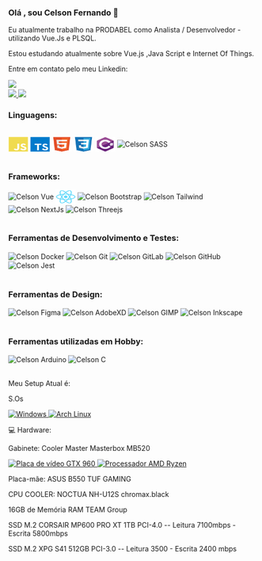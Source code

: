 ### Olá , sou Celson Fernando 👋

Eu atualmente trabalho na PRODABEL como Analista / Desenvolvedor - utilizando Vue.Js e PLSQL.

Estou estudando atualmente sobre Vue.js ,Java Script e Internet Of Things.

<div>
  <p>Entre em contato pelo meu Linkedin: </p>
  <a href="https://www.linkedin.com/in/celson-fernando-2622215b/" target="_blank"><img src="https://img.shields.io/badge/-LinkedIn-%230077B5?style=for-the-badge&logo=linkedin&logoColor=white" target="_blank"></a> 
</div>

<!--
**CelsonF/CelsonF** is a ✨ _special_ ✨ repository because its `README.md` (this file) appears on your GitHub profile.

Here are some ideas to get you started:

- 🔭 I’m currently working on ...
- 🌱 I’m currently learning ...
- 👯 I’m looking to collaborate on ...
- 🤔 I’m looking for help with ...
- 💬 Ask me about ...
- 📫 How to reach me: ...
- 😄 Pronouns: ...
- ⚡ Fun fact: ...
-->

<div>
  <a href="https://github.com/CelsonF"> 
   <img height="180em" src="https://github-readme-stats.vercel.app/api?username=CelsonF&show_icons=true&theme=gotham"/>
   <img height="180em" src="https://github-readme-stats.vercel.app/api/top-langs/?username=CelsonF&hide=php&langs_count=8&layout=compact&theme=gotham"/>
  </a>
</div>

### Linguagens:
<div style="display: inline_block"><br>
  <img align="center" alt="Celson-Js" height="30" width="40" src="https://raw.githubusercontent.com/devicons/devicon/master/icons/javascript/javascript-plain.svg">
  <img align="center" alt="Celson-Ts" height="30" width="40" src="https://raw.githubusercontent.com/devicons/devicon/master/icons/typescript/typescript-plain.svg">
  <img align="center" alt="Celson-HTML" height="30" width="40" src="https://raw.githubusercontent.com/devicons/devicon/master/icons/html5/html5-original.svg">
  <img align="center" alt="Celson-CSS" height="30" width="40" src="https://raw.githubusercontent.com/devicons/devicon/master/icons/css3/css3-original.svg">
  <img align="center" alt="Celson-Csharp" height="30" width="40" src="https://raw.githubusercontent.com/devicons/devicon/master/icons/csharp/csharp-original.svg">
  <img align="center" alt="Celson SASS" height="30" width="40"  src="https://cdn.jsdelivr.net/gh/devicons/devicon/icons/sass/sass-original.svg" />
</div>

</br>

### Frameworks:
<div style="display: inline_block">
   <img align="center" alt="Celson Vue"  height="30" width="40" src="https://cdn.jsdelivr.net/gh/devicons/devicon/icons/vuejs/vuejs-original-wordmark.svg" />
   <img align="center" alt="Celson React" height="30" width="40" src="https://raw.githubusercontent.com/devicons/devicon/master/icons/react/react-original.svg">
   <img align="center" alt="Celson Bootstrap" height="30" width="40" src="https://cdn.jsdelivr.net/gh/devicons/devicon/icons/bootstrap/bootstrap-original.svg" />
   <img align="center" alt="Celson Tailwind" height="30" width="40" src="https://cdn.jsdelivr.net/gh/devicons/devicon/icons/tailwindcss/tailwindcss-plain.svg" />
   <img align="center" alt="Celson NextJs" height="30" width="40" src="https://cdn.jsdelivr.net/gh/devicons/devicon/icons/nextjs/nextjs-original.svg" />
   <img align="center" alt="Celson Threejs" height="30" width="40" src="https://cdn.jsdelivr.net/gh/devicons/devicon/icons/threejs/threejs-original.svg" />
</div>

</br>

### Ferramentas de Desenvolvimento e Testes:
<div style="display: inline_block">
   <img align="center" alt="Celson Docker"  height="30" width="40" src="https://cdn.jsdelivr.net/gh/devicons/devicon/icons/docker/docker-original-wordmark.svg" />
   <img align="center" alt="Celson Git" height="30" width="40"  src="https://cdn.jsdelivr.net/gh/devicons/devicon/icons/git/git-original.svg" />
   <img align="center" alt="Celson GitLab" height="30" width="40" src="https://cdn.jsdelivr.net/gh/devicons/devicon/icons/gitlab/gitlab-original-wordmark.svg" />
   <img align="center" alt="Celson GitHub" height="30" width="40" src="https://cdn.jsdelivr.net/gh/devicons/devicon/icons/github/github-original.svg" />
   <img align="center" alt="Celson Jest" height="30" width="40" src="https://cdn.jsdelivr.net/gh/devicons/devicon/icons/jest/jest-plain.svg" />
</div>

</br>

### Ferramentas de Design:
<div style="display: inline_block">
  <img align="center" alt="Celson Figma"  height="30" width="40"  src="https://cdn.jsdelivr.net/gh/devicons/devicon/icons/figma/figma-original.svg" />
  <img align="center" alt="Celson AdobeXD"  height="30" width="40"  src="https://cdn.jsdelivr.net/gh/devicons/devicon/icons/xd/xd-plain.svg" />
  <img align="center" alt="Celson GIMP"  height="30" width="40" src="https://cdn.jsdelivr.net/gh/devicons/devicon/icons/gimp/gimp-original-wordmark.svg" />
  <img align="center" alt="Celson Inkscape"  height="30" width="40" src="https://cdn.jsdelivr.net/gh/devicons/devicon/icons/inkscape/inkscape-original-wordmark.svg" />
</div>
 
</br>

### Ferramentas utilizadas em Hobby:
<div style="display: inline_block">
  <img align="center" alt="Celson Arduino" height="30" width="40" src="https://cdn.jsdelivr.net/gh/devicons/devicon/icons/arduino/arduino-original-wordmark.svg" />
  <img align="center" alt="Celson C" height="30" width="40" src="https://cdn.jsdelivr.net/gh/devicons/devicon/icons/c/c-original.svg" />
</div>

</br>

Meu Setup Atual é:

S.Os
<div>
 <a href="https://www.microsoft.com/pt-br/" target="_blank">
  <img alt="Windows" src="https://img.shields.io/badge/Windows-0078D6?style=for-the-badge&logo=windows&logoColor=white"> 
 </a>
  <a href="https://archlinux.org/" target="_blank">
  <img alt="Arch Linux" src="https://img.shields.io/badge/Arch_Linux-1793D1?style=for-the-badge&logo=arch-linux&logoColor=white"> 
 </a>
</div>


💻 Hardware:

<div>
 <p>
   Gabinete: Cooler Master Masterbox MB520 
 </p>
 <a href="https://www.nvidia.com/Download/index.aspx" target="_blank">
  <img alt="Placa de vídeo GTX 960" src="https://img.shields.io/badge/NVIDIA-GTX960-76B900?style=for-the-badge&logo=nvidia&logoColor=white"> 
 </a>
 <a href="https://www.microsoft.com/pt-br/" target="_blank">
  <img alt="Processador AMD Ryzen" src="https://img.shields.io/badge/AMD-Ryzen_7_5800X-ED1C24?style=for-the-badge&logo=amd&logoColor=white"> 
 </a>
 <p>
  Placa-mãe: ASUS B550 TUF GAMING
 </p>
 <p>
  CPU COOLER: NOCTUA NH-U12S chromax.black
 </p>
  <p>
   16GB de Memória RAM TEAM Group
  </p>
  <p>
    SSD M.2 CORSAIR MP600 PRO XT 1TB PCI-4.0 -- Leitura 7100mbps - Escrita 5800mbps
  </p>
  <p>
    SSD M.2 XPG S41 512GB PCI-3.0 -- Leitura 3500 - Escrita 2400 mbps 
  </p>
  
  
  
</div>

